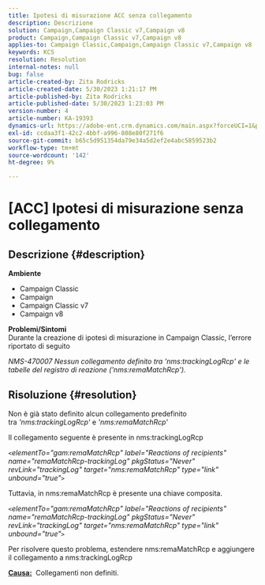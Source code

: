 ```yaml
---
title: Ipotesi di misurazione ACC senza collegamento
description: Descrizione
solution: Campaign,Campaign Classic v7,Campaign v8
product: Campaign,Campaign Classic v7,Campaign v8
applies-to: Campaign Classic,Campaign,Campaign Classic v7,Campaign v8
keywords: KCS
resolution: Resolution
internal-notes: null
bug: false
article-created-by: Zita Rodricks
article-created-date: 5/30/2023 1:21:17 PM
article-published-by: Zita Rodricks
article-published-date: 5/30/2023 1:23:03 PM
version-number: 4
article-number: KA-19393
dynamics-url: https://adobe-ent.crm.dynamics.com/main.aspx?forceUCI=1&pagetype=entityrecord&etn=knowledgearticle&id=17b060d9-ecfe-ed11-8f6e-6045bd0063aa
exl-id: ccdaa3f1-42c2-4bbf-a996-808e80f271f6
source-git-commit: b65c5d951354da79e34a5d2ef2e4abc5859523b2
workflow-type: tm+mt
source-wordcount: '142'
ht-degree: 9%

---
```


# [ACC] Ipotesi di misurazione senza collegamento

## Descrizione {#description}

<b>Ambiente</b>
- Campaign Classic
- Campaign
- Campaign Classic v7
- Campaign v8

<b>Problemi/Sintomi</b><br>Durante la creazione di ipotesi di misurazione in Campaign Classic, l’errore riportato di seguito

*NMS-470007 Nessun collegamento definito tra &#39;nms:trackingLogRcp&#39; e le tabelle del registro di reazione (&#39;nms:remaMatchRcp&#39;).*

## Risoluzione {#resolution}


Non è già stato definito alcun collegamento predefinito tra *&#39;nms:trackingLogRcp&#39;* e *&#39;nms:remaMatchRcp&#39;*

Il collegamento seguente è presente in nms:trackingLogRcp

*`<`elementTo=&quot;gam:remaMatchRcp&quot; label=&quot;Reactions of recipients&quot; name=&quot;remaMatchRcp-trackingLog&quot; pkgStatus=&quot;Never&quot; revLink=&quot;trackingLog&quot; target=&quot;nms:remaMatchRcp&quot; type=&quot;link&quot; unbound=&quot;true&quot;`>`*

Tuttavia, in nms:remaMatchRcp è presente una chiave composita.

*`<`elementTo=&quot;gam:remaMatchRcp&quot; label=&quot;Reactions of recipients&quot; name=&quot;remaMatchRcp-trackingLog&quot; pkgStatus=&quot;Never&quot; revLink=&quot;trackingLog&quot; target=&quot;nms:remaMatchRcp&quot; type=&quot;link&quot; unbound=&quot;true&quot;`>`*

Per risolvere questo problema, estendere nms:remaMatchRcp e aggiungere il collegamento a nms:trackingLogRcp



<b><u>Causa:</u></b>  Collegamenti non definiti.
